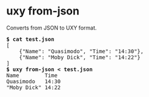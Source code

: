 # uxy from-json

Converts from JSON to UXY format.

<pre>
<b>$ cat test.json</b>
[
    {"Name": "Quasimodo", "Time": "14:30"},
    {"Name": "Moby Dick", "Time": "14:22"}
]
<b>$ uxy from-json < test.json</b>
Name        Time
Quasimodo   14:30 
"Moby Dick" 14:22
</pre>

